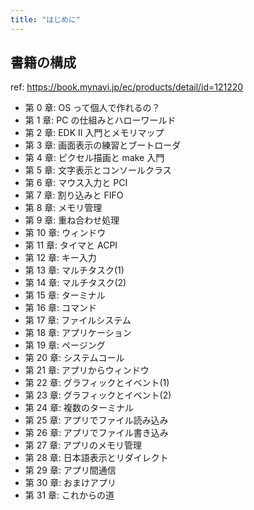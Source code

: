 ```yaml
---
title: "はじめに"
---
```


## 書籍の構成

ref: https://book.mynavi.jp/ec/products/detail/id=121220

- 第 0 章: OS って個人で作れるの？
- 第 1 章: PC の仕組みとハローワールド
- 第 2 章: EDK II 入門とメモリマップ
- 第 3 章: 画面表示の練習とブートローダ
- 第 4 章: ピクセル描画と make 入門
- 第 5 章: 文字表示とコンソールクラス
- 第 6 章: マウス入力と PCI
- 第 7 章: 割り込みと FIFO
- 第 8 章: メモリ管理
- 第 9 章: 重ね合わせ処理
- 第 10 章: ウィンドウ
- 第 11 章: タイマと ACPI
- 第 12 章: キー入力
- 第 13 章: マルチタスク(1)
- 第 14 章: マルチタスク(2)
- 第 15 章: ターミナル
- 第 16 章: コマンド
- 第 17 章: ファイルシステム
- 第 18 章: アプリケーション
- 第 19 章: ページング
- 第 20 章: システムコール
- 第 21 章: アプリからウィンドウ
- 第 22 章: グラフィックとイベント(1)
- 第 23 章: グラフィックとイベント(2)
- 第 24 章: 複数のターミナル
- 第 25 章: アプリでファイル読み込み
- 第 26 章: アプリでファイル書き込み
- 第 27 章: アプリのメモリ管理
- 第 28 章: 日本語表示とリダイレクト
- 第 29 章: アプリ間通信
- 第 30 章: おまけアプリ
- 第 31 章: これからの道

